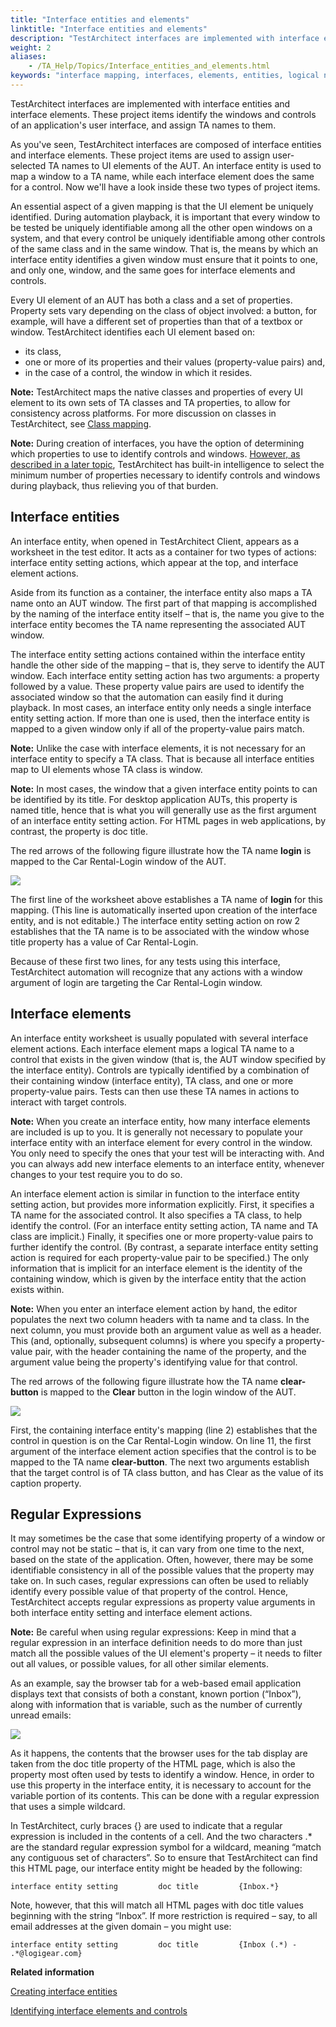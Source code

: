 ```yaml
--- 
title: "Interface entities and elements"
linktitle: "Interface entities and elements"
description: "TestArchitect interfaces are implemented with interface entities and interface elements. These project items identify the windows and controls of an application's user interface, and assign TA names to them."
weight: 2
aliases: 
    - /TA_Help/Topics/Interface_entities_and_elements.html
keywords: "interface mapping, interfaces, elements, entities, logical names, property-value pair, UI element, identifying, built-in actions, interface entity setting, interface element, interface entity setting (action), interface element (action), regular expressions, interface entities, mapped to GUI window, interface elements, mapped to GUI controls, mappings, to GUI controls, windows"
---
```


TestArchitect interfaces are implemented with interface entities and interface elements. These project items identify the windows and controls of an application's user interface, and assign TA names to them.



As you've seen, TestArchitect interfaces are composed of interface entities and interface elements. These project items are used to assign user-selected TA names to UI elements of the AUT. An interface entity is used to map a window to a TA name, while each interface element does the same for a control. Now we'll have a look inside these two types of project items.

An essential aspect of a given mapping is that the UI element be uniquely identified. During automation playback, it is important that every window to be tested be uniquely identifiable among all the other open windows on a system, and that every control be uniquely identifiable among other controls of the same class and in the same window. That is, the means by which an interface entity identifies a given window must ensure that it points to one, and only one, window, and the same goes for interface elements and controls.

Every UI element of an AUT has both a class and a set of properties. Property sets vary depending on the class of object involved: a button, for example, will have a different set of properties than that of a textbox or window. TestArchitect identifies each UI element based on:

-   its class,
-   one or more of its properties and their values \(property-value pairs\) and,
-   in the case of a control, the window in which it resides.

**Note:** TestArchitect maps the native classes and properties of every UI element to its own sets of TA classes and TA properties, to allow for consistency across platforms. For more discussion on classes in TestArchitect, see [Class mapping](/reuse/../TA_Help/Topics/Class_mapping.html).

**Note:** During creation of interfaces, you have the option of determining which properties to use to identify controls and windows. [However, as described in a later topic](/reuse/../TA_Tutorials/Topics/Interface_Viewer.html), TestArchitect has built-in intelligence to select the minimum number of properties necessary to identify controls and windows during playback, thus relieving you of that burden.

## Interface entities

An interface entity, when opened in TestArchitect Client, appears as a worksheet in the test editor. It acts as a container for two types of actions: interface entity setting actions, which appear at the top, and interface element actions.

Aside from its function as a container, the interface entity also maps a TA name onto an AUT window. The first part of that mapping is accomplished by the naming of the interface entity itself – that is, the name you give to the interface entity becomes the TA name representing the associated AUT window.

The interface entity setting actions contained within the interface entity handle the other side of the mapping – that is, they serve to identify the AUT window. Each interface entity setting action has two arguments: a property followed by a value. These property value pairs are used to identify the associated window so that the automation can easily find it during playback. In most cases, an interface entity only needs a single interface entity setting action. If more than one is used, then the interface entity is mapped to a given window only if all of the property-value pairs match.

**Note:** Unlike the case with interface elements, it is not necessary for an interface entity to specify a TA class. That is because all interface entities map to UI elements whose TA class is window.

**Note:** In most cases, the window that a given interface entity points to can be identified by its title. For desktop application AUTs, this property is named title, hence that is what you will generally use as the first argument of an interface entity setting action. For HTML pages in web applications, by contrast, the property is doc title.

The red arrows of the following figure illustrate how the TA name **login** is mapped to the Car Rental-Login window of the AUT.

![](/images/TA_Help/Images/ug_map_interface_entity.png)

The first line of the worksheet above establishes a TA name of **login** for this mapping. \(This line is automatically inserted upon creation of the interface entity, and is not editable.\) The interface entity setting action on row 2 establishes that the TA name is to be associated with the window whose title property has a value of Car Rental-Login.

Because of these first two lines, for any tests using this interface, TestArchitect automation will recognize that any actions with a window argument of login are targeting the Car Rental-Login window.

## Interface elements

An interface entity worksheet is usually populated with several interface element actions. Each interface element maps a logical TA name to a control that exists in the given window \(that is, the AUT window specified by the interface entity\). Controls are typically identified by a combination of their containing window \(interface entity\), TA class, and one or more property-value pairs. Tests can then use these TA names in actions to interact with target controls.

**Note:** When you create an interface entity, how many interface elements are included is up to you. It is generally not necessary to populate your interface entity with an interface element for every control in the window. You only need to specify the ones that your test will be interacting with. And you can always add new interface elements to an interface entity, whenever changes to your test require you to do so.

An interface element action is similar in function to the interface entity setting action, but provides more information explicitly. First, it specifies a TA name for the associated control. It also specifies a TA class, to help identify the control. \(For an interface entity setting action, TA name and TA class are implicit.\) Finally, it specifies one or more property-value pairs to further identify the control. \(By contrast, a separate interface entity setting action is required for each property-value pair to be specified.\) The only information that is implicit for an interface element is the identity of the containing window, which is given by the interface entity that the action exists within.

**Note:** When you enter an interface element action by hand, the editor populates the next two column headers with ta name and ta class. In the next column, you must provide both an argument value as well as a header. This \(and, optionally, subsequent columns\) is where you specify a property-value pair, with the header containing the name of the property, and the argument value being the property's identifying value for that control.

The red arrows of the following figure illustrate how the TA name **clear-button** is mapped to the **Clear** button in the login window of the AUT.

![](/images/TA_Help/Images/ug_map_interface_element.png)

First, the containing interface entity's mapping \(line 2\) establishes that the control in question is on the Car Rental-Login window. On line 11, the first argument of the interface element action specifies that the control is to be mapped to the TA name **clear-button**. The next two arguments establish that the target control is of TA class button, and has Clear as the value of its caption property.

## Regular Expressions

It may sometimes be the case that some identifying property of a window or control may not be static – that is, it can vary from one time to the next, based on the state of the application. Often, however, there may be some identifiable consistency in all of the possible values that the property may take on. In such cases, regular expressions can often be used to reliably identify every possible value of that property of the control. Hence, TestArchitect accepts regular expressions as property value arguments in both interface entity setting and interface element actions.

**Note:** Be careful when using regular expressions: Keep in mind that a regular expression in an interface definition needs to do more than just match all the possible values of the UI element's property – it needs to filter out all values, or possible values, for all other similar elements.

As an example, say the browser tab for a web-based email application displays text that consists of both a constant, known portion \(“Inbox”\), along with information that is variable, such as the number of currently unread emails:

![](/images/TA_Help/Images/interface_entity_regexp01.png)

As it happens, the contents that the browser uses for the tab display are taken from the doc title property of the HTML page, which is also the property most often used by tests to identify a window. Hence, in order to use this property in the interface entity, it is necessary to account for the variable portion of its contents. This can be done with a regular expression that uses a simple wildcard.

In TestArchitect, curly braces \{\} are used to indicate that a regular expression is included in the contents of a cell. And the two characters .\* are the standard regular expression symbol for a wildcard, meaning “match any contiguous set of characters”. So to ensure that TestArchitect can find this HTML page, our interface entity might be headed by the following:

```
interface entity setting         doc title         {Inbox.*}
```

Note, however, that this will match all HTML pages with doc title values beginning with the string “Inbox”. If more restriction is required – say, to all email addresses at the given domain – you might use:

```
interface entity setting         doc title         {Inbox (.*) - .*@logigear.com}
```




**Related information**  


[Creating interface entities](/TA_Help/Topics/Interface_def_Adding.html)

[Identifying interface elements and controls](/TA_Help/Topics/Interface_def_Viewer_identifying.html)

